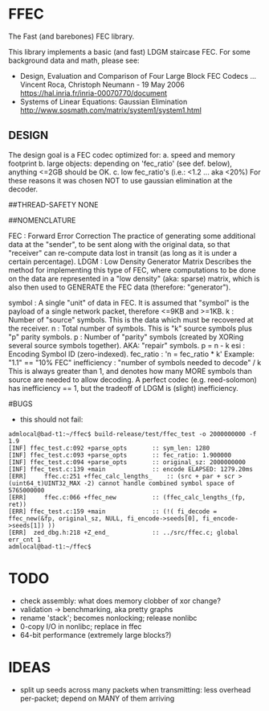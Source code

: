 # FFEC
The Fast (and barebones) FEC library.

This library implements a basic (and fast) LDGM staircase FEC.
For some background data and math, please see:

- Design, Evaluation and Comparison of Four Large Block FEC Codecs ...
	Vincent Roca, Christoph Neumann - 19 May 2006
	https://hal.inria.fr/inria-00070770/document
- Systems of Linear Equations: Gaussian Elimination
	http://www.sosmath.com/matrix/system1/system1.html


## DESIGN
The design goal is a FEC codec optimized for:
	a. speed and memory footprint
	b. large objects: depending on 'fec_ratio' (see def. below),
		anything <=2GB should be OK.
	c. low fec_ratio's (i.e.: <1.2 ... aka <20%)
For these reasons it was chosen NOT to use gaussian elimination
	at the decoder.


##THREAD-SAFETY
NONE


##NOMENCLATURE

FEC		:	Forward Error Correction
			The practice of generating some additional data at the
				"sender", to be sent along with the original data,
				so that "receiver" can re-compute data lost
				in transit (as long as it is under a certain
				percentage).
LDGM		:	Low Density Generator Matrix
			Describes the method for implementing this type of FEC,
				where computations to be done on the data
				are represented in a "low density" (aka: sparse)
				matrix, which is also then used to GENERATE the
				FEC data (therefore: "generator").

symbol		:	A single "unit" of data in FEC.
			It is assumed that "symbol" is the payload of a single
				network packet, therefore <=9KB and >=1KB.
k		:	Number of "source" symbols.
			This is the data which must be recovered at the receiver.
n		:	Total number of symbols.
			This is "k" source symbols plus "p" parity symbols.
p		:	Number of "parity" symbols (created by XORing several source symbols together).
			AKA: "repair" symbols.
			p = n - k
esi		:	Encoding Symbol ID (zero-indexed).
fec_ratio	:	'n = fec_ratio * k'
			Example: "1.1" == "10% FEC"
inefficiency	:	"number of symbols needed to decode" / k
			This is always greater than 1, and denotes
				how many MORE symbols than source are needed
				to allow decoding.
			A perfect codec (e.g. reed-solomon) has inefficiency == 1,
				but the tradeoff of LDGM is (slight) inefficiency.

#BUGS
-	this should not fail:
```
admlocal@bad-t1:~/ffec$ build-release/test/ffec_test -o 2000000000 -f 1.9
[INF] ffec_test.c:092 +parse_opts     	:: sym_len: 1280
[INF] ffec_test.c:093 +parse_opts     	:: fec_ratio: 1.900000
[INF] ffec_test.c:094 +parse_opts     	:: original_sz: 2000000000
[INF] ffec_test.c:139 +main           	:: encode ELAPSED: 1279.20ms
[ERR]     ffec.c:251 +ffec_calc_lengths_	:: (src + par + scr > (uint64_t)UINT32_MAX -2) cannot handle combined symbol space of 5765000000
[ERR]     ffec.c:066 +ffec_new       	:: (ffec_calc_lengths_(fp, ret)) 
[ERR] ffec_test.c:159 +main           	:: (!( fi_decode = ffec_new(&fp, original_sz, NULL, fi_encode->seeds[0], fi_encode->seeds[1]) )) 
[ERR]  zed_dbg.h:218 +Z_end_         	:: ../src/ffec.c; global err_cnt 1
admlocal@bad-t1:~/ffec$ 
```

# TODO
-	check assembly: what does memory clobber of xor change?
-	validation -> benchmarking, aka pretty graphs
-	rename 'stack'; becomes nonlocking; release nonlibc
-	0-copy I/O in nonlibc; replace in ffec
-	64-bit performance (extremely large blocks?)

# IDEAS
-	split up seeds across many packets when transmitting:
		less overhead per-packet; depend on MANY of them arriving
